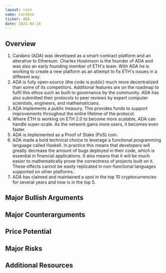 ```yaml
---
layout: coin
name: Cardano
ticker: ADA
date: 2021-03-16
---
```


## Overview

1. Cardano (ADA) was developed as a smart-contract platform and an alterative to Ethereum. Charles Hoskinson is the founder of ADA and was also an early founding member of ETH's team. With ADA he is working to create a new platform as an attempt to fix ETH's issues in a different way.
1. ADA is fully open-source (the code is public) much more decentralized than some of its competitors. Additional features are on the roadmap to fulfil this ethos such as built-in governance by the community. ADA has also submitted their protocols to peer reviews by expert computer scientists, engineers, and mathematicians.
1. ADA implements a public treasury. This provides funds to support improvements throughout the entire lifetime of the protocol.
1. Where ETH is working on ETH 2.0 to become more scalable, ADA can handle super-scale. As the network gains more users, it becomes even faster.
1. ADA is implemented as a Proof of Stake (PoS) coin.
1. ADA made a bold technical choice to leverage a functional programming language called Haskell. In practice this means that developers will greatly decrease the amount of bugs deployed in their code, which is essential in financial applications. It also means that it will be much easier to mathematically prove the correctness of projects built on it. These effects cannot be easily replicated in non-functional languages supported on other platforms.
1. ADA has claimed and maintained a spot in the top 10 cryptocurrencies for several years and now is in the top 5.

## Major Bullish Arguments

## Major Counterarguments

## Price Potential

## Major Risks

## Additional Resources
